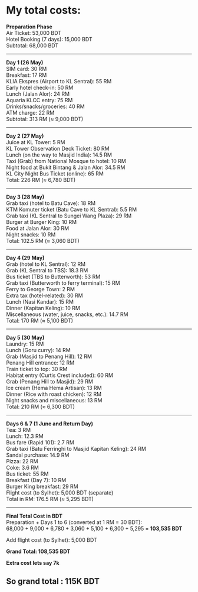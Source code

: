 # My total costs:


**Preparation Phase**  
Air Ticket: 53,000 BDT  
Hotel Booking (7 days): 15,000 BDT  
Subtotal: 68,000 BDT

----------

**Day 1 (26 May)**  
SIM card: 30 RM  
Breakfast: 17 RM  
KLIA Ekspres (Airport to KL Sentral): 55 RM  
Early hotel check-in: 50 RM  
Lunch (Jalan Alor): 24 RM  
Aquaria KLCC entry: 75 RM  
Drinks/snacks/groceries: 40 RM  
ATM charge: 22 RM  
Subtotal: 313 RM (≈ 9,000 BDT)

----------

**Day 2 (27 May)**  
Juice at KL Tower: 5 RM  
KL Tower Observation Deck Ticket: 80 RM  
Lunch (on the way to Masjid India): 14.5 RM  
Taxi (Grab) from National Mosque to hotel: 10 RM  
Night food at Bukit Bintang & Jalan Alor: 34.5 RM  
KL City Night Bus Ticket (online): 65 RM  
Total: 226 RM (≈ 6,780 BDT)

----------

**Day 3 (28 May)**  
Grab taxi (hotel to Batu Cave): 18 RM  
KTM Komuter ticket (Batu Cave to KL Sentral): 5.5 RM  
Grab taxi (KL Sentral to Sungei Wang Plaza): 29 RM  
Burger at Burger King: 10 RM  
Food at Jalan Alor: 30 RM  
Night snacks: 10 RM  
Total: 102.5 RM (≈ 3,060 BDT)

----------

**Day 4 (29 May)**  
Grab (hotel to KL Sentral): 12 RM  
Grab (KL Sentral to TBS): 18.3 RM  
Bus ticket (TBS to Butterworth): 53 RM  
Grab taxi (Butterworth to ferry terminal): 15 RM  
Ferry to George Town: 2 RM  
Extra tax (hotel-related): 30 RM  
Lunch (Nasi Kandar): 15 RM  
Dinner (Kapitan Keling): 10 RM  
Miscellaneous (water, juice, snacks, etc.): 14.7 RM  
Total: 170 RM (≈ 5,100 BDT)

----------

**Day 5 (30 May)**  
Laundry: 15 RM  
Lunch (Goru curry): 14 RM  
Grab (Masjid to Penang Hill): 12 RM  
Penang Hill entrance: 12 RM  
Train ticket to top: 30 RM  
Habitat entry (Curtis Crest included): 60 RM  
Grab (Penang Hill to Masjid): 29 RM  
Ice cream (Hema Hema Artisan): 13 RM  
Dinner (Rice with roast chicken): 12 RM  
Night snacks and miscellaneous: 13 RM  
Total: 210 RM (≈ 6,300 BDT)

----------

**Days 6 & 7 (1 June and Return Day)**  
Tea: 3 RM  
Lunch: 12.3 RM  
Bus fare (Rapid 101): 2.7 RM  
Grab taxi (Batu Ferringhi to Masjid Kapitan Keling): 24 RM  
Sandal purchase: 14.9 RM  
Pizza: 22 RM  
Coke: 3.6 RM  
Bus ticket: 55 RM  
Breakfast (Day 7): 10 RM  
Burger King breakfast: 29 RM  
Flight cost (to Sylhet): 5,000 BDT (separate)  
Total in RM: 176.5 RM (≈ 5,295 BDT)

----------

**Final Total Cost in BDT**  
Preparation + Days 1 to 6 (converted at 1 RM = 30 BDT):  
68,000 + 9,000 + 6,780 + 3,060 + 5,100 + 6,300 + 5,295 = **103,535 BDT**

Add flight cost (to Sylhet): 5,000 BDT

**Grand Total: 108,535 BDT**


**Extra cost lets say 7k**


## So grand total : 115K BDT
